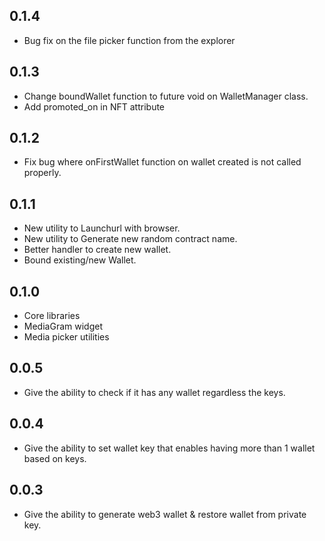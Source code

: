 ## 0.1.4

* Bug fix on the file picker function from the explorer 

## 0.1.3

* Change boundWallet function to future void on WalletManager class.
* Add promoted_on in NFT attribute

## 0.1.2

* Fix bug where onFirstWallet function on wallet created is not called properly.

## 0.1.1

* New utility to Launchurl with browser.
* New utility to Generate new random contract name.
* Better handler to create new wallet.
* Bound existing/new Wallet.

## 0.1.0

* Core libraries
* MediaGram widget
* Media picker utilities

## 0.0.5

* Give the ability to check if it has any wallet regardless the keys.

## 0.0.4

* Give the ability to set wallet key that enables having more than 1 wallet based on keys.

## 0.0.3

* Give the ability to generate web3 wallet & restore wallet from private key.
